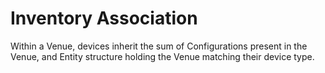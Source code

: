# Inventory Association

Within a Venue, devices inherit the sum of Configurations present in the Venue, and Entity structure holding the Venue matching their device type.
